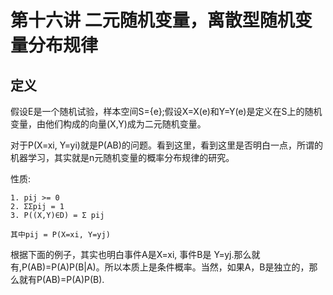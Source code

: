 # 第十六讲 二元随机变量，离散型随机变量分布规律
## 定义
假设E是一个随机试验，样本空间S={e};假设X=X(e)和Y=Y(e)是定义在S上的随机变量，由他们构成的向量(X,Y)成为二元随机变量。

对于P(X=xi, Y=yi)就是P(AB)的问题。看到这里，看到这里是否明白一点，所谓的机器学习，其实就是n元随机变量的概率分布规律的研究。

性质:
```
1. pij >= 0
2. ΣΣpij = 1
3. P((X,Y)∈D) = Σ pij

其中pij = P(X=xi, Y=yj)
```

根据下面的例子，其实也明白事件A是X=xi, 事件B是 Y=yj.那么就有,P(AB)=P(A)P(B|A)。所以本质上是条件概率。当然，如果A，B是独立的，那么就有P(AB)=P(A)P(B).